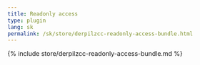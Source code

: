 ```yaml
---
title: Readonly access
type: plugin
lang: sk
permalink: /sk/store/derpilzcc-readonly-access-bundle.html
---
```


{% include store/derpilzcc-readonly-access-bundle.md %}
